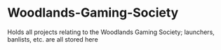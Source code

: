 # Woodlands-Gaming-Society
Holds all projects relating to the Woodlands Gaming Society; launchers, banlists, etc. are all stored here
